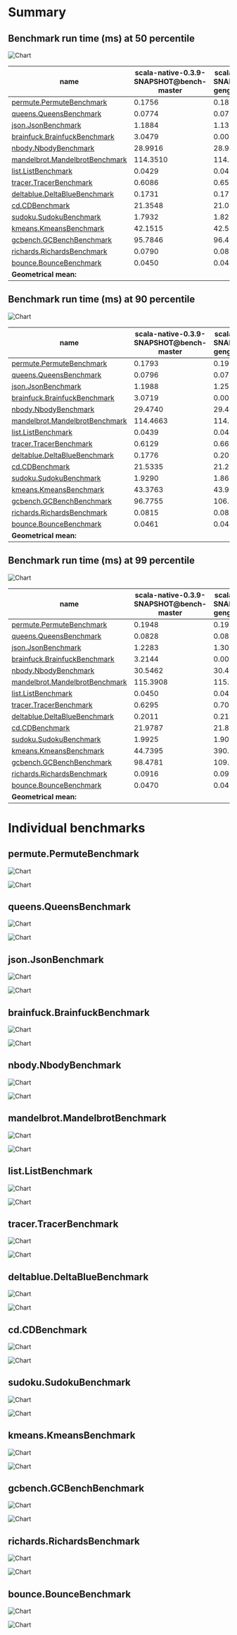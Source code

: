 # Summary
## Benchmark run time (ms) at 50 percentile 
![Chart](relative_percentile_50.png)

|name | scala-native-0.3.9-SNAPSHOT@bench-master | scala-native-0.3.9-SNAPSHOT@bench-gengc-25-5-true-1 | |
| -- | -- | -- | -- |
|[permute.PermuteBenchmark](#permutepermutebenchmark)|0.1756|0.1867|+6.29%|
|[queens.QueensBenchmark](#queensqueensbenchmark)|0.0774|0.0776|+0.29%|
|[json.JsonBenchmark](#jsonjsonbenchmark)|1.1884|1.1310|__-4.83%__|
|[brainfuck.BrainfuckBenchmark](#brainfuckbrainfuckbenchmark)|3.0479|0.0000|__-100.00%__|
|[nbody.NbodyBenchmark](#nbodynbodybenchmark)|28.9916|28.9658|__-0.09%__|
|[mandelbrot.MandelbrotBenchmark](#mandelbrotmandelbrotbenchmark)|114.3510|114.3574|+0.01%|
|[list.ListBenchmark](#listlistbenchmark)|0.0429|0.0426|__-0.52%__|
|[tracer.TracerBenchmark](#tracertracerbenchmark)|0.6086|0.6552|+7.67%|
|[deltablue.DeltaBlueBenchmark](#deltabluedeltabluebenchmark)|0.1731|0.1763|+1.84%|
|[cd.CDBenchmark](#cdcdbenchmark)|21.3548|21.0666|__-1.35%__|
|[sudoku.SudokuBenchmark](#sudokusudokubenchmark)|1.7932|1.8224|+1.63%|
|[kmeans.KmeansBenchmark](#kmeanskmeansbenchmark)|42.1515|42.5767|+1.01%|
|[gcbench.GCBenchBenchmark](#gcbenchgcbenchbenchmark)|95.7846|96.4968|+0.74%|
|[richards.RichardsBenchmark](#richardsrichardsbenchmark)|0.0790|0.0838|+6.10%|
|[bounce.BounceBenchmark](#bouncebouncebenchmark)|0.0450|0.0440|__-2.30%__|
| __Geometrical mean:__|| |+1.12%|
## Benchmark run time (ms) at 90 percentile 
![Chart](relative_percentile_90.png)

|name | scala-native-0.3.9-SNAPSHOT@bench-master | scala-native-0.3.9-SNAPSHOT@bench-gengc-25-5-true-1 | |
| -- | -- | -- | -- |
|[permute.PermuteBenchmark](#permutepermutebenchmark)|0.1793|0.1912|+6.62%|
|[queens.QueensBenchmark](#queensqueensbenchmark)|0.0796|0.0794|__-0.17%__|
|[json.JsonBenchmark](#jsonjsonbenchmark)|1.1988|1.2583|+4.96%|
|[brainfuck.BrainfuckBenchmark](#brainfuckbrainfuckbenchmark)|3.0719|0.0000|__-100.00%__|
|[nbody.NbodyBenchmark](#nbodynbodybenchmark)|29.4740|29.4430|__-0.11%__|
|[mandelbrot.MandelbrotBenchmark](#mandelbrotmandelbrotbenchmark)|114.4663|114.4419|__-0.02%__|
|[list.ListBenchmark](#listlistbenchmark)|0.0439|0.0440|+0.09%|
|[tracer.TracerBenchmark](#tracertracerbenchmark)|0.6129|0.6635|+8.26%|
|[deltablue.DeltaBlueBenchmark](#deltabluedeltabluebenchmark)|0.1776|0.2029|+14.24%|
|[cd.CDBenchmark](#cdcdbenchmark)|21.5335|21.2377|__-1.37%__|
|[sudoku.SudokuBenchmark](#sudokusudokubenchmark)|1.9290|1.8664|__-3.25%__|
|[kmeans.KmeansBenchmark](#kmeanskmeansbenchmark)|43.3763|43.9419|+1.30%|
|[gcbench.GCBenchBenchmark](#gcbenchgcbenchbenchmark)|96.7755|106.1050|+9.64%|
|[richards.RichardsBenchmark](#richardsrichardsbenchmark)|0.0815|0.0863|+5.91%|
|[bounce.BounceBenchmark](#bouncebouncebenchmark)|0.0461|0.0443|__-3.92%__|
| __Geometrical mean:__|| |+2.89%|
## Benchmark run time (ms) at 99 percentile 
![Chart](relative_percentile_99.png)

|name | scala-native-0.3.9-SNAPSHOT@bench-master | scala-native-0.3.9-SNAPSHOT@bench-gengc-25-5-true-1 | |
| -- | -- | -- | -- |
|[permute.PermuteBenchmark](#permutepermutebenchmark)|0.1948|0.1961|+0.69%|
|[queens.QueensBenchmark](#queensqueensbenchmark)|0.0828|0.0822|__-0.69%__|
|[json.JsonBenchmark](#jsonjsonbenchmark)|1.2283|1.3023|+6.02%|
|[brainfuck.BrainfuckBenchmark](#brainfuckbrainfuckbenchmark)|3.2144|0.0000|__-100.00%__|
|[nbody.NbodyBenchmark](#nbodynbodybenchmark)|30.5462|30.4807|__-0.21%__|
|[mandelbrot.MandelbrotBenchmark](#mandelbrotmandelbrotbenchmark)|115.3908|115.3693|__-0.02%__|
|[list.ListBenchmark](#listlistbenchmark)|0.0450|0.0456|+1.42%|
|[tracer.TracerBenchmark](#tracertracerbenchmark)|0.6295|0.7001|+11.21%|
|[deltablue.DeltaBlueBenchmark](#deltabluedeltabluebenchmark)|0.2011|0.2147|+6.79%|
|[cd.CDBenchmark](#cdcdbenchmark)|21.9787|21.8705|__-0.49%__|
|[sudoku.SudokuBenchmark](#sudokusudokubenchmark)|1.9925|1.9021|__-4.53%__|
|[kmeans.KmeansBenchmark](#kmeanskmeansbenchmark)|44.7395|390.6826|+773.24%|
|[gcbench.GCBenchBenchmark](#gcbenchgcbenchbenchmark)|98.4781|109.8882|+11.59%|
|[richards.RichardsBenchmark](#richardsrichardsbenchmark)|0.0916|0.0911|__-0.51%__|
|[bounce.BounceBenchmark](#bouncebouncebenchmark)|0.0470|0.0460|__-2.23%__|
| __Geometrical mean:__|| |+19.04%|
# Individual benchmarks
## permute.PermuteBenchmark
![Chart](percentile_permute.PermuteBenchmark.png)

![Chart](example_run_3_permute.PermuteBenchmark.png)

## queens.QueensBenchmark
![Chart](percentile_queens.QueensBenchmark.png)

![Chart](example_run_3_queens.QueensBenchmark.png)

## json.JsonBenchmark
![Chart](percentile_json.JsonBenchmark.png)

![Chart](example_run_3_json.JsonBenchmark.png)

## brainfuck.BrainfuckBenchmark
![Chart](percentile_brainfuck.BrainfuckBenchmark.png)

![Chart](example_run_3_brainfuck.BrainfuckBenchmark.png)

## nbody.NbodyBenchmark
![Chart](percentile_nbody.NbodyBenchmark.png)

![Chart](example_run_3_nbody.NbodyBenchmark.png)

## mandelbrot.MandelbrotBenchmark
![Chart](percentile_mandelbrot.MandelbrotBenchmark.png)

![Chart](example_run_3_mandelbrot.MandelbrotBenchmark.png)

## list.ListBenchmark
![Chart](percentile_list.ListBenchmark.png)

![Chart](example_run_3_list.ListBenchmark.png)

## tracer.TracerBenchmark
![Chart](percentile_tracer.TracerBenchmark.png)

![Chart](example_run_3_tracer.TracerBenchmark.png)

## deltablue.DeltaBlueBenchmark
![Chart](percentile_deltablue.DeltaBlueBenchmark.png)

![Chart](example_run_3_deltablue.DeltaBlueBenchmark.png)

## cd.CDBenchmark
![Chart](percentile_cd.CDBenchmark.png)

![Chart](example_run_3_cd.CDBenchmark.png)

## sudoku.SudokuBenchmark
![Chart](percentile_sudoku.SudokuBenchmark.png)

![Chart](example_run_3_sudoku.SudokuBenchmark.png)

## kmeans.KmeansBenchmark
![Chart](percentile_kmeans.KmeansBenchmark.png)

![Chart](example_run_3_kmeans.KmeansBenchmark.png)

## gcbench.GCBenchBenchmark
![Chart](percentile_gcbench.GCBenchBenchmark.png)

![Chart](example_run_3_gcbench.GCBenchBenchmark.png)

## richards.RichardsBenchmark
![Chart](percentile_richards.RichardsBenchmark.png)

![Chart](example_run_3_richards.RichardsBenchmark.png)

## bounce.BounceBenchmark
![Chart](percentile_bounce.BounceBenchmark.png)

![Chart](example_run_3_bounce.BounceBenchmark.png)

